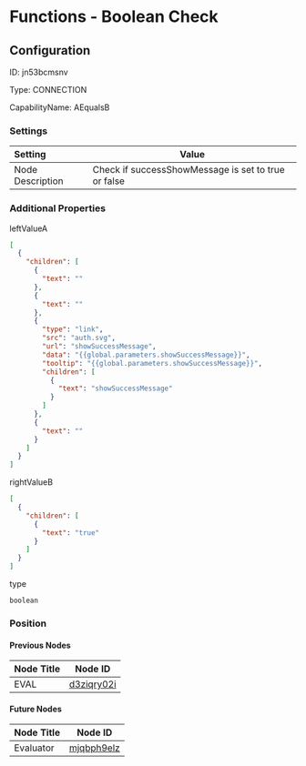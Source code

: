 # Functions - Boolean Check
## Configuration
ID:  jn53bcmsnv

Type: CONNECTION 

CapabilityName: AEqualsB

### Settings
| Setting | Value  |
| :------------------------ | ---------------------------------------- |
| Node Description | Check if successShowMessage is set to true or false | 





### Additional Properties
leftValueA
```json 
[
  {
    "children": [
      {
        "text": ""
      },
      {
        "text": ""
      },
      {
        "type": "link",
        "src": "auth.svg",
        "url": "showSuccessMessage",
        "data": "{{global.parameters.showSuccessMessage}}",
        "tooltip": "{{global.parameters.showSuccessMessage}}",
        "children": [
          {
            "text": "showSuccessMessage"
          }
        ]
      },
      {
        "text": ""
      }
    ]
  }
]
```


rightValueB
```json 
[
  {
    "children": [
      {
        "text": "true"
      }
    ]
  }
]
```


type
```string 
boolean
```





### Position

#### Previous Nodes
| Node Title | Node ID |
| :------------- | ------------ |
| EVAL | [d3ziqry02i](./d3ziqry02i.md) | 
 
 #### Future Nodes
| Node Title | Node ID |
| :------------- | ------------ |
| Evaluator |[mjqbph9elz](./mjqbph9elz.md) | 